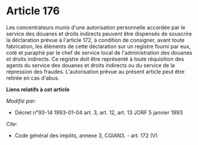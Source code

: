 # Article 176

Les concentrateurs munis d'une autorisation personnelle accordée par le service des douanes et droits indirects peuvent être
dispensés de souscrire la déclaration prévue à l'article 172, à condition de consigner, avant toute fabrication, les éléments
de cette déclaration sur un registre fourni par eux, coté et paraphé par le chef de service local de l'administration des
douanes et droits indirects. Ce registre doit être représenté à toute réquisition des agents du service des douanes et droits
indirects ou du service de la répression des fraudes. L'autorisation prévue au présent article peut être retirée en cas
d'abus.

**Liens relatifs à cet article**

_Modifié par_:

  - Décret n°93-14 1993-01-04 art. 3, art. 12, art. 13 JORF 5 janvier 1993

_Cite_:

  - Code général des impôts, annexe 3, CGIAN3. - art. 172 (V)
